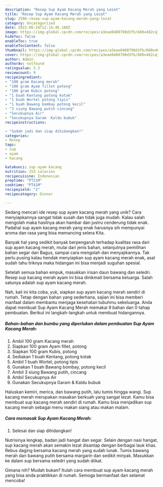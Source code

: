 ```yaml
---
description: "Resep Sup Ayam Kacang Merah yang Lezat"
title: "Resep Sup Ayam Kacang Merah yang Lezat"
slug: 2596-resep-sup-ayam-kacang-merah-yang-lezat
category: Uncategorized
date: 2022-06-24T12:14:46.160Z
image: https://img-global.cpcdn.com/recipes/a3eae8488798d3fb/680x482cq70/sup-ayam-kacang-merah-foto-resep-utama.jpg
hideToc: false
enableToc: true
enableTocContent: false
thumbnail: https://img-global.cpcdn.com/recipes/a3eae8488798d3fb/680x482cq70/sup-ayam-kacang-merah-foto-resep-utama.jpg
cover: https://img-global.cpcdn.com/recipes/a3eae8488798d3fb/680x482cq70/sup-ayam-kacang-merah-foto-resep-utama.jpg
author: Admin
authorAv: notfound
ratingvalue: 3.3
reviewcount: 9
recipeingredient:
- "100 gram Kacang merah"
- "100 gram Ayam fillet potong"
- "100 gram Kubis potong"
- "1 buah Kentang potong kotak"
- "1 buah Wortel potong tipis"
- "1 buah Bawang bombay potong kecil"
- "3 siung Bawang putih cincang"
- "Secukupnya Air"
- "Secukupnya Garam  Kaldu bubuk"
recipeinstructions:

- "Sudah jadi dan siap dihidangkan!"
categories:
- Resep
tags:
- sup
- ayam
- kacang

katakunci: sup ayam kacang 
nutrition: 253 calories
recipecuisine: Indonesian
preptime: "PT21M"
cooktime: "PT41M"
recipeyield: "2"
recipecategory: Dinner

---
```





Sedang mencari ide resep sup ayam kacang merah yang unik? Cara menyiapkannya sangat tidak susah dan tidak juga mudah. Kalau salah mengolah maka hasilnya akan hambar dan justru cenderung tidak enak. Padahal sup ayam kacang merah yang enak harusnya sih mempunyai aroma dan rasa yang bisa memancing selera Kita.





Banyak hal yang sedikit banyak berpengaruh terhadap kualitas rasa dari sup ayam kacang merah, mulai dari jenis bahan, selanjutnya pemilihan bahan segar dan Bagus, sampai cara mengolah dan menyajikannya. Tak perlu pusing kalau hendak menyiapkan sup ayam kacang merah enak,      asal sudah tahu triknya maka hidangan ini bisa menjadi suguhan spesial.














Setelah semua bahan empuk, masukkan irisan daun bawang dan seledri. Resep sup kacang merah ayam ini bisa dinikmati bersama keluarga. Salah satunya adalah sup ayam kacang merah.






Nah, kali ini kita coba, yuk, siapkan sup ayam kacang merah sendiri di rumah. Tetap dengan bahan yang sederhana, sajian ini bisa memberi manfaat dalam membantu menjaga kesehatan tubuhmu sekeluarga. Anda dapat membuat Sup Ayam Kacang Merah memakai 9 bahan dan 0 tahap pembuatan. Berikut ini langkah-langkah untuk membuat hidangannya.

<!--inarticleads1-->

##### Bahan-bahan dan bumbu yang diperlukan dalam pembuatan Sup Ayam Kacang Merah:

1. Ambil 100 gram Kacang merah
1. Siapkan 100 gram Ayam fillet, potong
1. Siapkan 100 gram Kubis, potong
1. Sediakan 1 buah Kentang, potong kotak
1. Ambil 1 buah Wortel, potong tipis
1. Gunakan 1 buah Bawang bombay, potong kecil
1. Ambil 3 siung Bawang putih, cincang
1. Ambil Secukupnya Air
1. Gunakan Secukupnya Garam &amp; Kaldu bubuk


Haluskan kemiri, merica, dan bawang putih, lalu tumis hingga wangi. Sup kacang merah merupakan masakan berkuah yang sangat lezat. Kamu bisa membuat sup kacang merah sendiri di rumah. Kamu bisa menjadikan sup kacang merah sebagai menu makan siang atau makan malam. 

<!--inarticleads2-->

##### Cara memasak Sup Ayam Kacang Merah:


1. Selesai dan siap dihidangkan!

Nutrisinya lengkap, badan jadi hangat dan segar. Selain dengan nasi hangat, sup kacang merah akan semakin lezat disantap dengan berbagai lauk khas. Rebus daging bersama kacang merah yang sudah lunak. Tumis bawang merah dan bawang putih bersama margarin dan sedikit minyak. Masukkan ke dalam sup bersama seledri yang sudah diikat. 

Gimana nih? Mudah bukan? Itulah cara membuat sup ayam kacang merah yang bisa anda praktikkan di rumah. Semoga bermanfaat dan selamat mencoba!
